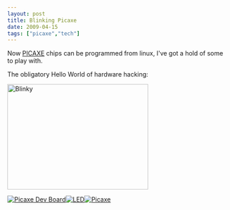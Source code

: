```yaml
---
layout: post
title: Blinking Picaxe
date: 2009-04-15
tags: ["picaxe","tech"]
---
```


Now [PICAXE](http://www.rev-ed.co.uk/picaxe/) chips can be programmed from linux, I've got a hold of some to play with.

The obligatory Hello World of hardware hacking:

<a data-flickr-embed="true"  href="https://www.flickr.com/photos/knolleary/3445759030/" title="Blinky"><img src="https://live.staticflickr.com/3585/3445759030_9fbba74cb9.jpg" width="320" height="240" alt="Blinky"></a><script async src="//embedr.flickr.com/assets/client-code.js" charset="utf-8"></script>

[![Picaxe Dev Board](https://farm4.static.flickr.com/3361/3445741374_80d161af1e_t.jpg)](http://www.flickr.com/photos/knolleary/3445741374/ "Picaxe Dev Board by nol, on Flickr")[![LED](https://farm4.static.flickr.com/3353/3444926703_f3b5786364_t.jpg)](http://www.flickr.com/photos/knolleary/3444926703/ "LED by nol, on Flickr")[![Picaxe](https://farm4.static.flickr.com/3660/3445744780_1324725d97_t.jpg)](http://www.flickr.com/photos/knolleary/3445744780/ "Picaxe by nol, on Flickr")
